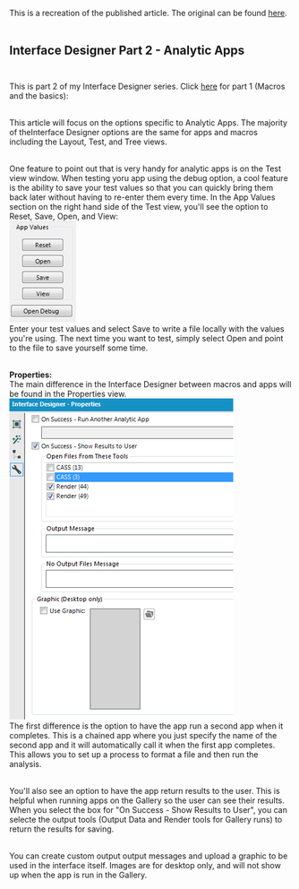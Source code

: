 This is a recreation of the published article. The original can be found [here](https://community.alteryx.com/t5/Alteryx-Designer-Knowledge-Base/Interface-Designer-Part-2-Analtyic-Apps/ta-p/22031).<br><br>

## Interface Designer Part 2 - Analytic Apps<br><br>

This is part 2 of my Interface Designer series. Click [here](https://community.alteryx.com/t5/Alteryx-Designer-Knowledge-Base/Interface-Designer-Part-1-Macros/ta-p/22024) for part 1 (Macros and the basics):<br><br>

This article will focus on the options specific to Analytic Apps. The majority of theInterface Designer options are the same for apps and macros including the Layout, Test, and Tree views.<br><br>

One feature to point out that is very handy for analytic apps is on the Test view window. When testing yoru app using the debug option, a cool feature is the ability to save your test values so that you can quickly bring them back later without having to re-enter them every time. In the App Values section on the right hand side of the Test view, you'll see the option to Reset, Save, Open, and View:<br>
![appvalues](/Community%20Articles/Screenshots/Interface%20Designer%20-%20Apps/SaveValues.png)
<br>
Enter your test values and select Save to write a file locally with the values you're using. The next time you want to test, simply select Open and point to the file to save yourself some time. <br><br>

**Properties:**<br>
The main difference in the Interface Designer between macros and apps will be found in the Properties view.<br>
![properties](/Community%20Articles/Screenshots/Interface%20Designer%20-%20Apps/App_Properties.png)
<br>
The first difference is the option to have the app run a second app when it completes. This is a chained app where you just specify the name of the second app and it will automatically call it when the first app completes. This allows you to set up a process to format a file and then run the analysis.<br><br>

You'll also see an option to have the app return results to the user. This is helpful when running apps on the Gallery so the user can see their results. When you select the box for "On Success - Show Results to User", you can selecte the output tools (Output Data and Render tools for Gallery runs) to return the results for saving. <br><br>

You can create custom output output messages and upload a graphic to be used in the interface itself. Images are for desktop only, and will not show up when the app is run in the Gallery.